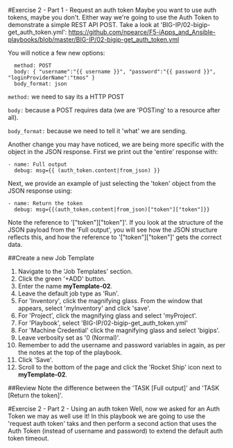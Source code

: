 #Exercise 2 - Part 1 - Request an auth token
Maybe you want to use auth tokens, maybe you don't. Either way we're going to use the Auth Token to demonstrate a simple REST API POST. Take a look at 'BIG-IP/02-bigip-get_auth_token.yml': https://github.com/npearce/F5-iApps_and_Ansible-playbooks/blob/master/BIG-IP/02-bigip-get_auth_token.yml

You will notice a few new options:

```
  method: POST
  body: { "username":"{{ username }}", "password":"{{ password }}", "loginProviderName":"tmos" }
  body_format: json
```

`method:` we need to say its a HTTP POST

`body:` because a POST requires data (we are 'POSTing' to a resource after all).

`body_format:` because we need to tell it 'what' we are sending.

Another change you may have noticed, we are being more specific with the object in the JSON response. First we print out the 'entire' response with:

```  
- name: Full output
  debug: msg={{ (auth_token.content|from_json) }}
```

Next, we provide an example of just selecting the 'token' object from the JSON response using:

```
- name: Return the token
  debug: msg={{(auth_token.content|from_json)["token"]["token"]}}
```

Note the reference to '["token"]["token"]'. If you look at the structure of the JSON payload from the 'Full output', you will see how the JSON structure reflects this, and how the reference to '["token"]["token"]' gets the correct data.


##Create a new Job Template
1. Navigate to the 'Job Templates' section.
2. Click the green '+ADD' button.
3. Enter the name **myTemplate-02**.
4. Leave the default job type as 'Run'.
5. For 'Inventory', click the magnifying glass. From the window that appears, select 'myInventory' and click 'save'.
6. For 'Project', click the magnifying glass and select 'myProject'.
7. For 'Playbook', select 'BIG-IP/02-bigip-get_auth_token.yml'
8. For 'Machine Credential' click the magnifying glass and select 'bigips'.
9. Leave verbosity set as '0 (Normal)'.
10. Remember to add the username and password variables in again, as per the notes at the top of the playbook.
11. Click 'Save'.
12. Scroll to the bottom of the page and click the 'Rocket Ship' icon next to **myTemplate-02**.

##Review
Note the difference between the 'TASK [Full output]' and 'TASK [Return the token]'.

#Exercise 2 - Part 2 - Using an auth token
Well, now we asked for an Auth Token we may as well use it!
In this playbook we are going to use the 'request auth token' taks and then perform a second action that uses the Auth Token (instead of username and password) to extend the default auth token timeout.
